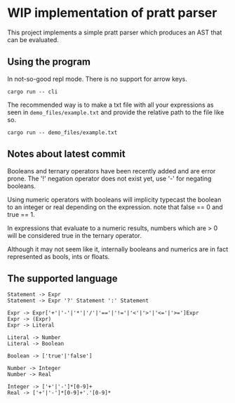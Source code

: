 # WIP implementation of pratt parser

This project implements a simple pratt parser which produces an AST
that can be evaluated.

## Using the program

In not-so-good repl mode. There is no support for arrow keys.
```
cargo run -- cli
```

The recommended way is to make a txt file with all your expressions as seen in
`demo_files/example.txt` and provide the relative path to the file like so.

```
cargo run -- demo_files/example.txt
```

## Notes about latest commit

Booleans and ternary operators have been recently added and are error prone.
The '!' negation operator does not exist yet, use '-' for negating booleans.

Using numeric operators with booleans will implicity typecast the boolean to an
integer or real depending on the expression. note that false == 0 and true == 1.

In expressions that evaluate to a numeric results, numbers which are > 0 will
be considered true in the ternary operator.

Although it may not seem like it, internally booleans and numerics are in fact
represented as bools, ints or floats.

## The supported language
```
Statement -> Expr
Statement -> Expr '?' Statement ':' Statement

Expr -> Expr['+'|'-'|'*'|'/'|'=='|'!='|'<'|'>'|'<='|'>=']Expr
Expr -> (Expr)
Expr -> Literal

Literal -> Number
Literal -> Boolean

Boolean -> ['true'|'false']

Number -> Integer
Number -> Real

Integer -> ['+'|'-']*[0-9]+
Real -> ['+'|'-']*[0-9]+'.'[0-9]*
```

